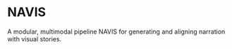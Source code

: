 # NAVIS
 A modular, multimodal pipeline NAVIS for generating and aligning narration with visual stories. 
